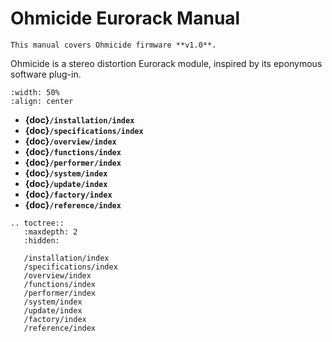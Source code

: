# Ohmicide Eurorack Manual

```{note}
This manual covers Ohmicide firmware **v1.0**.
```

Ohmicide is a stereo distortion Eurorack module, inspired by its eponymous software plug-in.

```{image} Ohmicide_ER_top.webp
:width: 50%
:align: center
```

- **{doc}`/installation/index`**
- **{doc}`/specifications/index`**
- **{doc}`/overview/index`**
- **{doc}`/functions/index`**
- **{doc}`/performer/index`**
- **{doc}`/system/index`**
- **{doc}`/update/index`**
- **{doc}`/factory/index`**
- **{doc}`/reference/index`**

```{eval-rst}
.. toctree::
   :maxdepth: 2
   :hidden:

   /installation/index
   /specifications/index
   /overview/index
   /functions/index
   /performer/index
   /system/index
   /update/index
   /factory/index
   /reference/index
```
